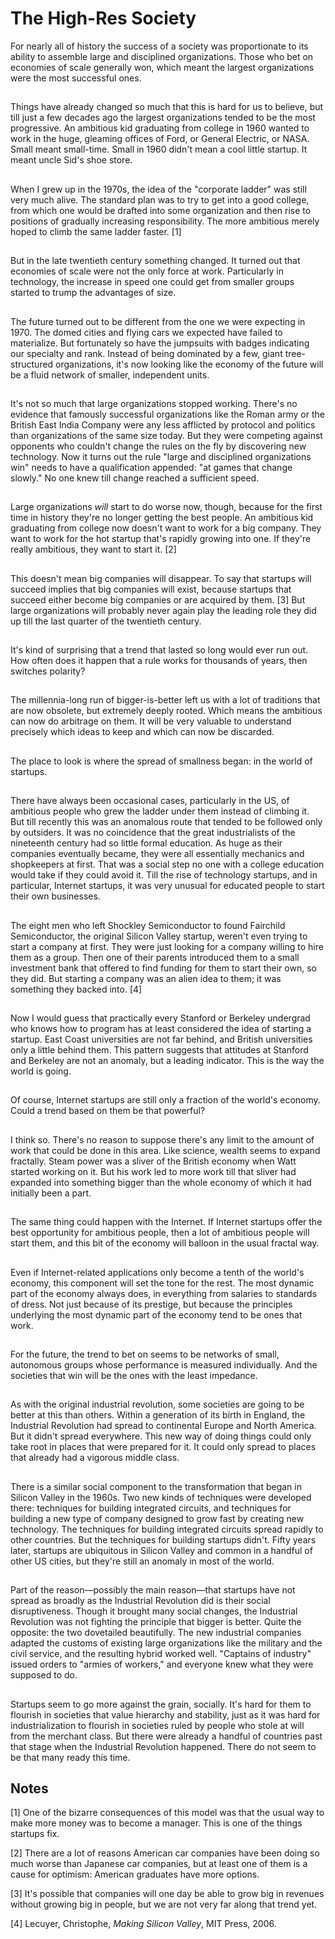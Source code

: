 # The High-Res Society

For nearly all of history the success of a society was proportionate to its ability to assemble large and disciplined organizations. Those who bet on economies of scale generally won, which meant the largest organizations were the most successful ones.

## 

Things have already changed so much that this is hard for us to believe, but till just a few decades ago the largest organizations tended to be the most progressive. An ambitious kid graduating from college in 1960 wanted to work in the huge, gleaming offices of Ford, or General Electric, or NASA. Small meant small-time. Small in 1960 didn't mean a cool little startup. It meant uncle Sid's shoe store.

## 

When I grew up in the 1970s, the idea of the "corporate ladder" was still very much alive. The standard plan was to try to get into a good college, from which one would be drafted into some organization and then rise to positions of gradually increasing responsibility. The more ambitious merely hoped to climb the same ladder faster. [1]

## 

But in the late twentieth century something changed. It turned out that economies of scale were not the only force at work. Particularly in technology, the increase in speed one could get from smaller groups started to trump the advantages of size.

## 

The future turned out to be different from the one we were expecting in 1970. The domed cities and flying cars we expected have failed to materialize. But fortunately so have the jumpsuits with badges indicating our specialty and rank. Instead of being dominated by a few, giant tree-structured organizations, it's now looking like the economy of the future will be a fluid network of smaller, independent units.

## 

It's not so much that large organizations stopped working. There's no evidence that famously successful organizations like the Roman army or the British East India Company were any less afflicted by protocol and politics than organizations of the same size today. But they were competing against opponents who couldn't change the rules on the fly by discovering new technology. Now it turns out the rule "large and disciplined organizations win" needs to have a qualification appended: "at games that change slowly." No one knew till change reached a sufficient speed.

## 

Large organizations *will* start to do worse now, though, because for the first time in history they're no longer getting the best people. An ambitious kid graduating from college now doesn't want to work for a big company. They want to work for the hot startup that's rapidly growing into one. If they're really ambitious, they want to start it. [2]

## 

This doesn't mean big companies will disappear. To say that startups will succeed implies that big companies will exist, because startups that succeed either become big companies or are acquired by them. [3] But large organizations will probably never again play the leading role they did up till the last quarter of the twentieth century.

## 

It's kind of surprising that a trend that lasted so long would ever run out. How often does it happen that a rule works for thousands of years, then switches polarity?

## 

The millennia-long run of bigger-is-better left us with a lot of traditions that are now obsolete, but extremely deeply rooted. Which means the ambitious can now do arbitrage on them. It will be very valuable to understand precisely which ideas to keep and which can now be discarded.

## 

The place to look is where the spread of smallness began: in the world of startups.

## 

There have always been occasional cases, particularly in the US, of ambitious people who grew the ladder under them instead of climbing it. But till recently this was an anomalous route that tended to be followed only by outsiders. It was no coincidence that the great industrialists of the nineteenth century had so little formal education. As huge as their companies eventually became, they were all essentially mechanics and shopkeepers at first. That was a social step no one with a college education would take if they could avoid it. Till the rise of technology startups, and in particular, Internet startups, it was very unusual for educated people to start their own businesses.

## 

The eight men who left Shockley Semiconductor to found Fairchild Semiconductor, the original Silicon Valley startup, weren't even trying to start a company at first. They were just looking for a company willing to hire them as a group. Then one of their parents introduced them to a small investment bank that offered to find funding for them to start their own, so they did. But starting a company was an alien idea to them; it was something they backed into. [4]

## 

Now I would guess that practically every Stanford or Berkeley undergrad who knows how to program has at least considered the idea of starting a startup. East Coast universities are not far behind, and British universities only a little behind them. This pattern suggests that attitudes at Stanford and Berkeley are not an anomaly, but a leading indicator. This is the way the world is going.

## 

Of course, Internet startups are still only a fraction of the world's economy. Could a trend based on them be that powerful?

## 

I think so. There's no reason to suppose there's any limit to the amount of work that could be done in this area. Like science, wealth seems to expand fractally. Steam power was a sliver of the British economy when Watt started working on it. But his work led to more work till that sliver had expanded into something bigger than the whole economy of which it had initially been a part.

## 

The same thing could happen with the Internet. If Internet startups offer the best opportunity for ambitious people, then a lot of ambitious people will start them, and this bit of the economy will balloon in the usual fractal way.

## 

Even if Internet-related applications only become a tenth of the world's economy, this component will set the tone for the rest. The most dynamic part of the economy always does, in everything from salaries to standards of dress. Not just because of its prestige, but because the principles underlying the most dynamic part of the economy tend to be ones that work.

## 

For the future, the trend to bet on seems to be networks of small, autonomous groups whose performance is measured individually. And the societies that win will be the ones with the least impedance.

## 

As with the original industrial revolution, some societies are going to be better at this than others. Within a generation of its birth in England, the Industrial Revolution had spread to continental Europe and North America. But it didn't spread everywhere. This new way of doing things could only take root in places that were prepared for it. It could only spread to places that already had a vigorous middle class.

## 

There is a similar social component to the transformation that began in Silicon Valley in the 1960s. Two new kinds of techniques were developed there: techniques for building integrated circuits, and techniques for building a new type of company designed to grow fast by creating new technology. The techniques for building integrated circuits spread rapidly to other countries. But the techniques for building startups didn't. Fifty years later, startups are ubiquitous in Silicon Valley and common in a handful of other US cities, but they're still an anomaly in most of the world.

## 

Part of the reason—possibly the main reason—that startups have not spread as broadly as the Industrial Revolution did is their social disruptiveness. Though it brought many social changes, the Industrial Revolution was not fighting the principle that bigger is better. Quite the opposite: the two dovetailed beautifully. The new industrial companies adapted the customs of existing large organizations like the military and the civil service, and the resulting hybrid worked well. "Captains of industry" issued orders to "armies of workers," and everyone knew what they were supposed to do.

## 

Startups seem to go more against the grain, socially. It's hard for them to flourish in societies that value hierarchy and stability, just as it was hard for industrialization to flourish in societies ruled by people who stole at will from the merchant class. But there were already a handful of countries past that stage when the Industrial Revolution happened. There do not seem to be that many ready this time.

## Notes

[1]
One of the bizarre consequences of this model was that the usual way to make more money was to become a manager. This is one of the things startups fix.

[2]
There are a lot of reasons American car companies have been doing so much worse than Japanese car companies, but at least one of them is a cause for optimism: American graduates have more options.

[3]
It's possible that companies will one day be able to grow big in revenues without growing big in people, but we are not very far along that trend yet.

[4]
Lecuyer, Christophe, *Making Silicon Valley*, MIT Press, 2006.